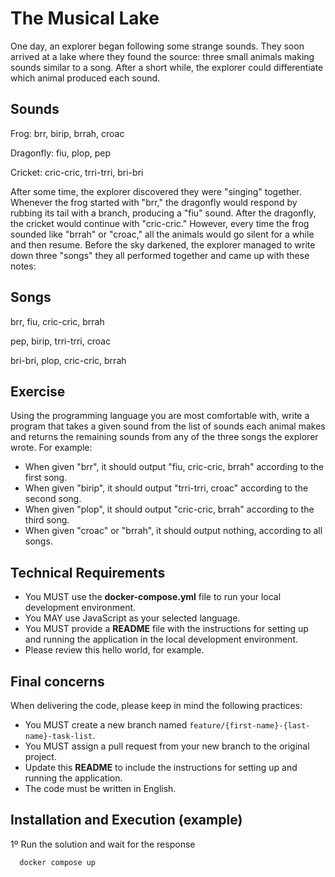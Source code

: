 # The Musical Lake
One day, an explorer began following some strange sounds. They soon arrived at a lake where they found the source: three small animals making sounds similar to a song. After a short while, the explorer could differentiate which animal produced each sound.

## Sounds
Frog: brr, birip, brrah, croac

Dragonfly: fiu, plop, pep

Cricket: cric-cric, trri-trri, bri-bri

After some time, the explorer discovered they were "singing" together. Whenever the frog started with "brr," the dragonfly would respond by rubbing its tail with a branch, producing a "fiu" sound. After the dragonfly, the cricket would continue with "cric-cric." However, every time the frog sounded like "brrah" or "croac," all the animals would go silent for a while and then resume. Before the sky darkened, the explorer managed to write down three "songs" they all performed together and came up with these notes:

## Songs
brr, fiu, cric-cric, brrah

pep, birip, trri-trri, croac

bri-bri, plop, cric-cric, brrah

## Exercise

Using the programming language you are most comfortable with, write a program that takes a given sound from the list of sounds each animal makes and returns the remaining sounds from any of the three songs the explorer wrote. For example:

- When given "brr", it should output "fiu, cric-cric, brrah" according to the first song.
- When given "birip", it should output "trri-trri, croac" according to the second song.
- When given "plop", it should output "cric-cric, brrah" according to the third song.
- When given "croac" or "brrah", it should output nothing, according to all songs.

## Technical Requirements

* You MUST use the **docker-compose.yml** file to run your local development environment.
* You MAY use JavaScript as your selected language.
* You MUST provide a **README** file with the instructions for setting up and running the application in the local development environment.
* Please review this hello world, for example.

## Final concerns

When delivering the code, please keep in mind the following practices:

* You MUST create a new branch named `feature/{first-name}-{last-name}-task-list`.
* You MUST assign a pull request from your new branch to the original project.
* Update this **README** to include the instructions for setting up and running the application.
* The code must be written in English.

## Installation and Execution (example)

1º Run the solution and wait for the response
```bash
  docker compose up
```
